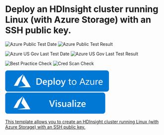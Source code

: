 # Deploy an HDInsight cluster running Linux (with Azure Storage) with an SSH public key.

![Azure Public Test Date](https://azurequickstartsservice.blob.core.windows.net/badges/101-hdinsight-linux-ssh-publickey/PublicLastTestDate.svg)
![Azure Public Test Result](https://azurequickstartsservice.blob.core.windows.net/badges/101-hdinsight-linux-ssh-publickey/PublicDeployment.svg)

![Azure US Gov Last Test Date](https://azurequickstartsservice.blob.core.windows.net/badges/101-hdinsight-linux-ssh-publickey/FairfaxLastTestDate.svg)
![Azure US Gov Last Test Result](https://azurequickstartsservice.blob.core.windows.net/badges/101-hdinsight-linux-ssh-publickey/FairfaxDeployment.svg)

![Best Practice Check](https://azurequickstartsservice.blob.core.windows.net/badges/101-hdinsight-linux-ssh-publickey/BestPracticeResult.svg)
![Cred Scan Check](https://azurequickstartsservice.blob.core.windows.net/badges/101-hdinsight-linux-ssh-publickey/CredScanResult.svg)

[![Deploy To Azure](https://raw.githubusercontent.com/Azure/azure-quickstart-templates/master/1-CONTRIBUTION-GUIDE/images/deploytoazure.svg?sanitize=true)](https://portal.azure.com/#create/Microsoft.Template/uri/https%3A%2F%2Fraw.githubusercontent.com%2FAzure%2Fazure-quickstart-templates%2Fmaster%2F101-hdinsight-linux-ssh-publickey%2Fazuredeploy.json)  [![Visualize](https://raw.githubusercontent.com/Azure/azure-quickstart-templates/master/1-CONTRIBUTION-GUIDE/images/visualizebutton.svg?sanitize=true)](http://armviz.io/#/?load=https%3A%2F%2Fraw.githubusercontent.com%2FAzure%2Fazure-quickstart-templates%2Fmaster%2F101-hdinsight-linux-ssh-publickey%2Fazuredeploy.json)
    

<a href="http://armviz.io/#/?load=https%3A%2F%2Fraw.githubusercontent.com%2FAzure%2Fazure-quickstart-templates%2Fmaster%2Fhdinsight-linux-ssh-publickey%2Fazuredeploy.json" target="_blank">

This template allows you to create an HDInsight cluster running Linux (with Azure Storage) with an SSH public key.


